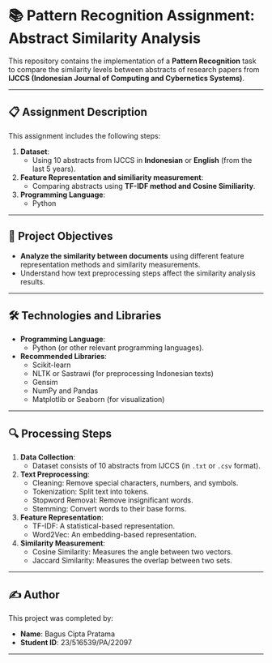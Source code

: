 # 📚 **Pattern Recognition Assignment: Abstract Similarity Analysis**

This repository contains the implementation of a **Pattern Recognition** task to compare the similarity levels between abstracts of research papers from **IJCCS (Indonesian Journal of Computing and Cybernetics Systems)**.

---

## 📋 **Assignment Description**
This assignment includes the following steps:
1. **Dataset**:
   - Using 10 abstracts from IJCCS in **Indonesian** or **English** (from the last 5 years).
2. **Feature Representation and similiarity measurement**:
   - Comparing abstracts using **TF-IDF method and Cosine Similiarity**.
3. **Programming Language**:
   - Python 

---

## 🚀 **Project Objectives**
- **Analyze the similarity between documents** using different feature representation methods and similarity measurements.
- Understand how text preprocessing steps affect the similarity analysis results.

---

## 🛠️ **Technologies and Libraries**
- **Programming Language**:
  - Python (or other relevant programming languages).
- **Recommended Libraries**:
  - Scikit-learn
  - NLTK or Sastrawi (for preprocessing Indonesian texts)
  - Gensim
  - NumPy and Pandas
  - Matplotlib or Seaborn (for visualization)

---

## 🔍 **Processing Steps**
1. **Data Collection**:
   - Dataset consists of 10 abstracts from IJCCS (in `.txt` or `.csv` format).
2. **Text Preprocessing**:
   - Cleaning: Remove special characters, numbers, and symbols.
   - Tokenization: Split text into tokens.
   - Stopword Removal: Remove insignificant words.
   - Stemming: Convert words to their base forms.
3. **Feature Representation**:
   - TF-IDF: A statistical-based representation.
   - Word2Vec: An embedding-based representation.
4. **Similarity Measurement**:
   - Cosine Similarity: Measures the angle between two vectors.
   - Jaccard Similarity: Measures the overlap between two sets.

---

## ✍️ **Author**
This project was completed by:
- **Name**: Bagus Cipta Pratama  
- **Student ID**: 23/516539/PA/22097  

---

